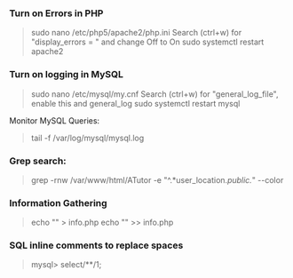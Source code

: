 ### Turn on Errors in PHP

> sudo nano /etc/php5/apache2/php.ini 
> Search (ctrl+w) for "display_errors = " and change Off to On
> sudo systemctl restart apache2

### Turn on logging in MySQL

> sudo nano /etc/mysql/my.cnf 
> Search (ctrl+w) for "general_log_file", enable this and general_log
> sudo systemctl restart mysql

Monitor MySQL Queries:
> tail -f /var/log/mysql/mysql.log

### Grep search: 
> grep -rnw /var/www/html/ATutor -e "^.*user_location.*public.*" --color

### Information Gathering

> echo "<?php var_dump(get_magic_quotes_gpc()); ?>" > info.php
> echo "<?php echo 'PHP Version: ' . phpversion().\"\r\n\"; ?>" >> info.php

### SQL inline comments to replace spaces

> mysql> select/**/1;
